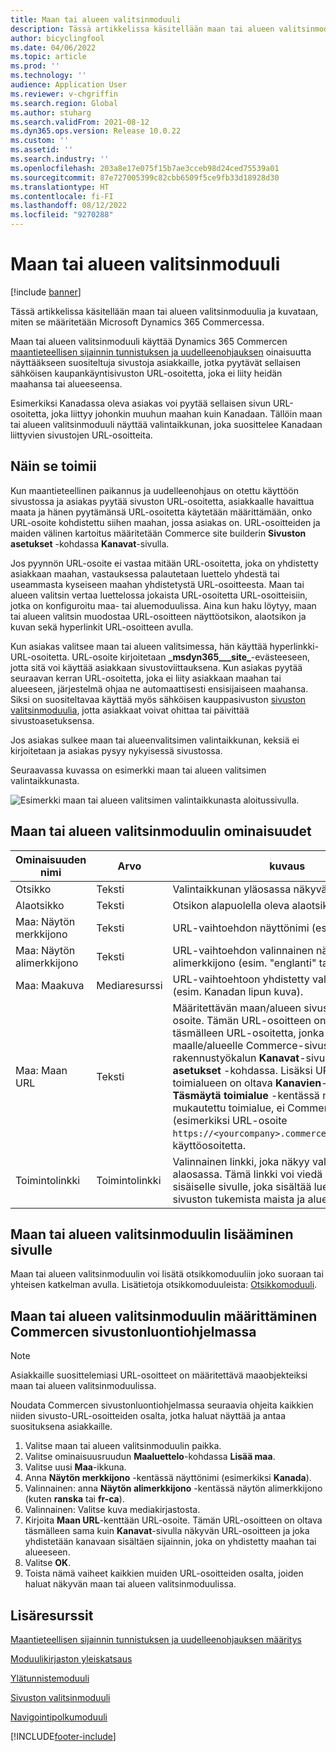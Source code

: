 ```yaml
---
title: Maan tai alueen valitsinmoduuli
description: Tässä artikkelissa käsitellään maan tai alueen valitsinmoduulia ja kuvataan, miten se määritetään Microsoft Dynamics 365 Commercessa.
author: bicyclingfool
ms.date: 04/06/2022
ms.topic: article
ms.prod: ''
ms.technology: ''
audience: Application User
ms.reviewer: v-chgriffin
ms.search.region: Global
ms.author: stuharg
ms.search.validFrom: 2021-08-12
ms.dyn365.ops.version: Release 10.0.22
ms.custom: ''
ms.assetid: ''
ms.search.industry: ''
ms.openlocfilehash: 203a8e17e075f15b7ae3cceb98d24ced75539a01
ms.sourcegitcommit: 87e727005399c82cbb6509f5ce9fb33d18928d30
ms.translationtype: HT
ms.contentlocale: fi-FI
ms.lasthandoff: 08/12/2022
ms.locfileid: "9270288"
---
```

# <a name="countryregion-picker-module"></a>Maan tai alueen valitsinmoduuli

[!include [banner](includes/banner.md)]

Tässä artikkelissa käsitellään maan tai alueen valitsinmoduulia ja kuvataan, miten se määritetään Microsoft Dynamics 365 Commercessa.

Maan tai alueen valitsinmoduuli käyttää Dynamics 365 Commercen [maantieteellisen sijainnin tunnistuksen ja uudelleenohjauksen](geo-detection-redirection.md) oinaisuutta näyttääkseen suositeltuja sivustoja asiakkaille, jotka pyytävät sellaisen sähköisen kaupankäyntisivuston URL-osoitetta, joka ei liity heidän maahansa tai alueeseensa.

Esimerkiksi Kanadassa oleva asiakas voi pyytää sellaisen sivun URL-osoitetta, joka liittyy johonkin muuhun maahan kuin Kanadaan. Tällöin maan tai alueen valitsinmoduuli näyttää valintaikkunan, joka suosittelee Kanadaan liittyvien sivustojen URL-osoitteita. 

## <a name="how-it-works"></a>Näin se toimii

Kun maantieteellinen paikannus ja uudelleenohjaus on otettu käyttöön sivustossa ja asiakas pyytää sivuston URL-osoitetta, asiakkaalle havaittua maata ja hänen pyytämänsä URL-osoitetta käytetään määrittämään, onko URL-osoite kohdistettu siihen maahan, jossa asiakas on. URL-osoitteiden ja maiden välinen kartoitus määritetään Commerce site builderin **Sivuston asetukset** -kohdassa **Kanavat**-sivulla. 

Jos pyynnön URL-osoite ei vastaa mitään URL-osoitetta, joka on yhdistetty asiakkaan maahan, vastauksessa palautetaan luettelo yhdestä tai useammasta kyseiseen maahan yhdistetystä URL-osoitteesta. Maan tai alueen valitsin vertaa luettelossa jokaista URL-osoitetta URL-osoitteisiin, jotka on konfiguroitu maa- tai aluemoduulissa. Aina kun haku löytyy, maan tai alueen valitsin muodostaa URL-osoitteen näyttöotsikon, alaotsikon ja kuvan sekä hyperlinkit URL-osoitteen avulla.

Kun asiakas valitsee maan tai alueen valitsimessa, hän käyttää hyperlinkki-URL-osoitetta. URL-osoite kirjoitetaan **\_msdyn365\_\_\_site\_**-evästeeseen, jotta sitä voi käyttää asiakkaan sivustoviittauksena. Kun asiakas pyytää seuraavan kerran URL-osoitetta, joka ei liity asiakkaan maahan tai alueeseen, järjestelmä ohjaa ne automaattisesti ensisijaiseen maahansa. Siksi on suositeltavaa käyttää myös sähköisen kauppasivuston [sivuston valitsinmoduulia](site-selector.md), jotta asiakkaat voivat ohittaa tai päivittää sivustoasetuksensa. 

Jos asiakas sulkee maan tai alueenvalitsimen valintaikkunan, keksiä ei kirjoitetaan ja asiakas pysyy nykyisessä sivustossa. 

Seuraavassa kuvassa on esimerkki maan tai alueen valitsimen valintaikkunasta.

![Esimerkki maan tai alueen valitsimen valintaikkunasta aloitussivulla.](./media/Geo_country-region-module-insitu.png)

## <a name="countryregion-picker-module-properties"></a>Maan tai alueen valitsinmoduulin ominaisuudet

| Ominaisuuden nimi              | Arvo       | kuvaus                                                  |
| -------------------------- | ----------- | ------------------------------------------------------------ |
| Otsikko                    | Teksti        | Valintaikkunan yläosassa näkyvä otsikko.       |
| Alaotsikko                 | Teksti        | Otsikon alapuolella oleva alaotsikko.               |
| Maa: Näytön merkkijono    | Teksti        | URL-vaihtoehdon näyttönimi (esim. Kanada).   |
| Maa: Näytön alimerkkijono | Teksti        | URL-vaihtoehdon valinnainen näytön alimerkkijono (esim. "englanti" tai "ranska"). |
| Maa: Maakuva     | Mediaresurssi | URL-vaihtoehtoon yhdistetty valinnainen kuva (esim. Kanadan lipun kuva). |
| Maa: Maan URL       | Teksti        | Määritettävän maan/alueen sivuston URL-osoite. Tämän URL-osoitteen on vastattava täsmälleen URL-osoitetta, jonka määritit tälle maalle/alueelle Commerce-sivuston rakennustyökalun **Kanavat**-sivulla **Sivuston asetukset** -kohdassa. Lisäksi URL-osoitteen toimialueen on oltava **Kanavien**-sivun **Täsmäytä toimialue** -kentässä määritetty mukautettu toimialue, ei Commercen sivuston (esimerkiksi URL-osoite `https://<yourcompany>.commerce.dynamics.com/`) käyttöosoitetta. |
| Toimintolinkki                | Toimintolinkki | Valinnainen linkki, joka näkyy valintaikkunan alaosassa. Tämä linkki voi viedä esimerkiksi sisäiselle sivulle, joka sisältää luettelon kaikista sivuston tukemista maista ja alueista. |

## <a name="add-a-countryregion-picker-module-to-a-page"></a>Maan tai alueen valitsinmoduulin lisääminen sivulle

Maan tai alueen valitsinmoduulin voi lisätä otsikkomoduuliin joko suoraan tai yhteisen katkelman avulla. Lisätietoja otsikkomoduuleista: [Otsikkomoduuli](author-header-module.md).

## <a name="configure-the-countryregion-picker-module-in-commerce-site-builder"></a>Maan tai alueen valitsinmoduulin määrittäminen Commercen sivustonluontiohjelmassa

> [!NOTE]
> Asiakkaille suosittelemiasi URL-osoitteet on määritettävä maaobjekteiksi maan tai alueen valitsinmoduulissa.

Noudata Commercen sivustonluontiohjelmassa seuraavia ohjeita kaikkien niiden sivusto-URL-osoitteiden osalta, jotka haluat näyttää ja antaa suosituksena asiakkaille.

1. Valitse maan tai alueen valitsinmoduulin paikka.
1. Valitse ominaisuusruudun **Maaluettelo**-kohdassa **Lisää maa**.
1. Valitse uusi **Maa**-ikkuna.
1. Anna **Näytön merkkijono** -kentässä näyttönimi (esimerkiksi **Kanada**).
1. Valinnainen: anna **Näytön alimerkkijono** -kentässä näytön alimerkkijono (kuten **ranska** tai **fr-ca**).
1. Valinnainen: Valitse kuva mediakirjastosta.
1. Kirjoita **Maan URL**-kenttään URL-osoite. Tämän URL-osoitteen on oltava täsmälleen sama kuin **Kanavat**-sivulla näkyvän URL-osoitteen ja joka yhdistetään kanavaan sisältäen sijainnin, joka on yhdistetty maahan tai alueeseen. 
1. Valitse **OK**.
1. Toista nämä vaiheet kaikkien muiden URL-osoitteiden osalta, joiden haluat näkyvän maan tai alueen valitsinmoduulissa.

## <a name="additional-resources"></a>Lisäresurssit

[Maantieteellisen sijainnin tunnistuksen ja uudelleenohjauksen määritys](geo-detection-redirection.md)

[Moduulikirjaston yleiskatsaus](starter-kit-overview.md)

[Ylätunnistemoduuli](author-header-module.md)

[Sivuston valitsinmoduuli](site-selector.md)

[Navigointipolkumoduuli](add-breadcrumb.md)

[!INCLUDE[footer-include](../includes/footer-banner.md)]
